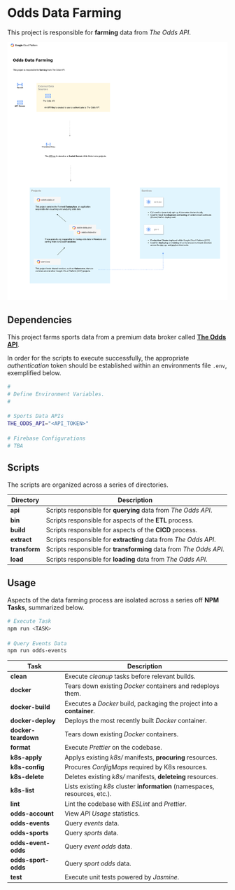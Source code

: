 # Odds Data Farming

This project is responsible for **farming** data from _The Odds API_.

![Odds Data Scraping Diagram](./diagrams/odds.png "Odds Data Scraping Diagram")

## Dependencies

This project farms sports data from a premium data broker called **[The Odds API](https://the-odds-api.com/)**.

In order for the scripts to execute successfully, the appropriate _authentication_ token should be established within an environments file `.env`, exemplified below.

```sh
#
# Define Environment Variables.
#

# Sports Data APIs
THE_ODDS_API="<API_TOKEN>"

# Firebase Configurations
# TBA
```

## Scripts

The scripts are organized across a series of directories.

| Directory     | Description                                                        |
| ------------- | ------------------------------------------------------------------ |
| **api**       | Scripts responsible for **querying** data from _The Odds API_.     |
| **bin**       | Scripts responsible for aspects of the **ETL** process.            |
| **build**     | Scripts responsible for aspects of the **CICD** process.           |
| **extract**   | Scripts responsible for **extracting** data from _The Odds API_.   |
| **transform** | Scripts responsible for **transforming** data from _The Odds API_. |
| **load**      | Scripts responsible for **loading** data from _The Odds API_.      |

## Usage

Aspects of the data farming process are isolated across a series off **NPM Tasks**, summarized below.

```sh
# Execute Task
npm run <TASK>

# Query Events Data
npm run odds-events
```

| Task                | Description                                                                 |
| ------------------- | --------------------------------------------------------------------------- |
| **clean**           | Execute _cleanup_ tasks before relevant builds.                             |
| **docker**          | Tears down existing _Docker_ containers and redeploys them.                 |
| **docker-build**    | Executes a _Docker_ build, packaging the project into a **container**.      |
| **docker-deploy**   | Deploys the most recently built _Docker_ container.                         |
| **docker-teardown** | Tears down existing _Docker_ containers.                                    |
| **format**          | Execute _Prettier_ on the codebase.                                         |
| **k8s-apply**       | Applys existing _k8s/_ manifests, **procuring** resources.                  |
| **k8s-config**      | Procures _ConfigMaps_ required by K8s resources.                            |
| **k8s-delete**      | Deletes existing _k8s/_ manifests, **deleteing** resources.                 |
| **k8s-list**        | Lists existing _k8s_ cluster **information** (namespaces, resources, etc.). |
| **lint**            | Lint the codebase with _ESLint_ and _Prettier_.                             |
| **odds-account**    | View _API Usage_ statistics.                                                |
| **odds-events**     | Query _events_ data.                                                        |
| **odds-sports**     | Query _sports_ data.                                                        |
| **odds-event-odds** | Query _event odds_ data.                                                    |
| **odds-sport-odds** | Query _sport odds_ data.                                                    |
| **test**            | Execute unit tests powered by _Jasmine_.                                    |
